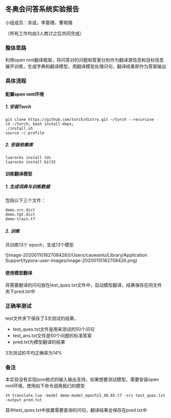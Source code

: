 ## 冬奥会问答系统实验报告

小组成员：余成，李嘉珊，曹琬璐

（所有工作均由3人商讨之后共同完成）

### 整体思路

利用open nmt翻译框架，将问答对的问题和答案分别作为翻译源信息和目标信息展开训练，生成字典和翻译模型，用翻译模型处理问句，翻译结果即作为答案输出

### 具体流程

#### 配置open nmt环境

##### 1. 安装Torch

```
git clone https://github.com/torch/distro.git ~/torch --recursive
cd ~/torch; bash install-deps;
./install.sh
source ~/.profile
```

##### 2. 安装依赖库

```
luarocks install tds
luarocks install bit32
```

#### 训练翻译模型

##### 1. 生成词典与训练数据

包括以下三个文件：

```
demo.src.dict
demo.tgt.dict
demo-train.t7
```

##### 2. 训练

共训练13个 epoch，生成13个模型

![image-20200110162708426](/Users/caowanlu/Library/Application Support/typora-user-images/image-20200110162708426.png)

#### 使用模型翻译

将需要翻译的问句放在test_ques.txt文件中，启动模型翻译，结果保存在同文件夹下pred.txt中

### 正确率测试

test文件夹下保存了3次测试的结果，

- test_ques.txt文件是用来测试的50个问句
- test_ans.txt文件是50个问题的标准答案
- pred.txt为模型翻译的结果

3次测试的平均正确率为14%



### 备注

本实验没有实现json格式的输入输出支持，如果想要测试模型，需要安装open nmt环境，使用如下命令调用我们的模型

```
th translate.lua -model demo-model_epoch13_48.65.t7 -src test_ques.txt -output pred.txt
```

其中test_ques.txt中放置需要查询的问句，翻译结果会保存在pred.txt中

